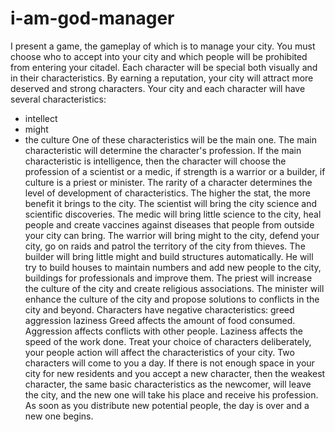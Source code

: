 # i-am-god-manager
I present a game, the gameplay of which is to manage your city. You must choose who to accept into your city and which people will be prohibited from entering your citadel. Each character will be special both visually and in their characteristics. By earning a reputation, your city will attract more deserved and strong characters.
Your city and each character will have several characteristics:
* intellect
* might
* the culture
One of these characteristics will be the main one. The main characteristic will determine the character's profession.
If the main characteristic is intelligence, then the character will choose the profession of a scientist or a medic, if strength is a warrior or a builder, if culture is a priest or minister.
The rarity of a character determines the level of development of characteristics. The higher the stat, the more benefit it brings to the city.
The scientist will bring the city science and scientific discoveries.
The medic will bring little science to the city, heal people and create vaccines against diseases that people from outside your city can bring.
The warrior will bring might to the city, defend your city, go on raids and patrol the territory of the city from thieves.
The builder will bring little might and build structures automatically. He will try to build houses to maintain numbers and add new people to the city, buildings for professionals and improve them.
The priest will increase the culture of the city and create religious associations.
The minister will enhance the culture of the city and propose solutions to conflicts in the city and beyond.
Characters have negative characteristics:
greed
aggression
laziness
Greed affects the amount of food consumed.
Aggression affects conflicts with other people.
Laziness affects the speed of the work done.
Treat your choice of characters deliberately, your people action will affect the characteristics of your city.
Two characters will come to you a day. If there is not enough space in your city for new residents and you accept a new character, then the weakest character, the same basic characteristics as the newcomer, will leave the city, and the new one will take his place and receive his profession. As soon as you distribute new potential people, the day is over and a new one begins.